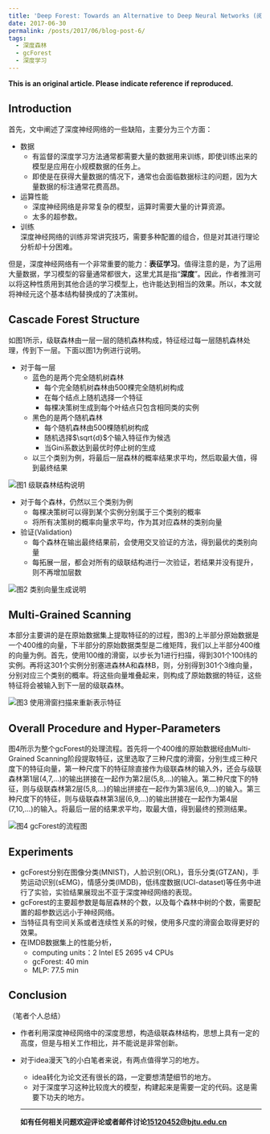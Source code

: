 ```yaml
---
title: 'Deep Forest: Towards an Alternative to Deep Neural Networks (阅读笔记)'
date: 2017-06-30
permalink: /posts/2017/06/blog-post-6/
tags:
  - 深度森林
  - gcForest
  - 深度学习
---
```


**This is an original article. Please indicate reference if reproduced.**  

## Introduction

首先，文中阐述了深度神经网络的一些缺陷，主要分为三个方面：
- 数据
  - 有监督的深度学习方法通常都需要大量的数据用来训练，即使训练出来的模型是应用在小规模数据的任务上。
  - 即使是在获得大量数据的情况下，通常也会面临数据标注的问题，因为大量数据的标注通常花费高昂。
- 运算性能
  - 深度神经网络是非常复杂的模型，运算时需要大量的计算资源。
  - 太多的超参数。
- 训练  
  深度神经网络的训练非常讲究技巧，需要多种配置的组合，但是对其进行理论分析却十分困难。

但是，深度神经网络有一个非常重要的能力：**表征学习**。值得注意的是，为了运用大量数据，学习模型的容量通常都很大，这里尤其是指“**深度**”。因此，作者推测可以将这种性质用到其他合适的学习模型上，也许能达到相当的效果。所以，本文就将神经元这个基本结构替换成的了决策树。

## Cascade Forest Structure

如图1所示，级联森林由一层一层的随机森林构成，特征经过每一层随机森林处理，传到下一层。下面以图1为例进行说明。
- 对于每一层
  - 蓝色的是两个完全随机树森林
    - 每个完全随机树森林由500棵完全随机树构成
    - 在每个结点上随机选择一个特征
    - 每棵决策树生成到每个叶结点只包含相同类的实例
  - 黑色的是两个随机森林
    - 每个随机森林由500棵随机树构成
    - 随机选择$\sqrt{d}$个输入特征作为候选
    - 当Gini系数达到最优时停止树的生成
  - 以三个类别为例，将最后一层森林的概率结果求平均，然后取最大值，得到最终结果

![图1 级联森林结构说明](https://user-images.githubusercontent.com/7368805/27729519-c8803c44-5db8-11e7-83a9-42d45250aeb7.png)

- 对于每个森林，仍然以三个类别为例
  - 每棵决策树可以得到某个实例分别属于三个类别的概率
  - 将所有决策树的概率向量求平均，作为其对应森林的类别向量
- 验证(Validation)
  - 每个森林在输出最终结果前，会使用交叉验证的方法，得到最优的类别向量
  - 每拓展一层，都会对所有的级联结构进行一次验证，若结果并没有提升，则不再增加层数

![图2 类别向量生成说明](https://user-images.githubusercontent.com/7368805/27745062-892bfa6a-5df4-11e7-8b72-a5f8d99723a5.png)

## Multi-Grained Scanning

本部分主要讲的是在原始数据集上提取特征的的过程，图3的上半部分原始数据是一个400维的向量，下半部分的原始数据类型是二维矩阵，我们以上半部分400维的向量为例。首先，使用100维的滑窗，以步长为1进行扫描，得到301个100纬的实例。再将这301个实例分别塞进森林A和森林B，则，分别得到301个3维向量，分别对应三个类别的概率。将这些向量堆叠起来，则构成了原始数据的特征，这些特征将会被输入到下一层的级联森林。

![图3 使用滑窗扫描来重新表示特征](https://user-images.githubusercontent.com/7368805/27745892-b46c069a-5df7-11e7-9655-0ba18ad33c94.png)

## Overall Procedure and Hyper-Parameters

图4所示为整个gcForest的处理流程。首先将一个400维的原始数据经由Multi-Grained Scanning阶段提取特征，这里选取了三种尺度的滑窗，分别生成三种尺度下的特征向量，第一种尺度下的特征除直接作为级联森林的输入外，还会与级联森林第1层(4,7,...)的输出拼接在一起作为第2层(5,8,...)的输入。第二种尺度下的特征，则与级联森林第2层(5,8,...)的输出拼接在一起作为第3层(6,9,...)的输入。第三种尺度下的特征，则与级联森林第3层(6,9,...)的输出拼接在一起作为第4层(7,10,...)的输入。将最后一层的结果求平均，取最大值，得到最终的预测结果。

![图4 gcForest的流程图](https://user-images.githubusercontent.com/7368805/27746155-aaab63c0-5df8-11e7-8504-b7f777c74aec.png)

## Experiments

- gcForest分别在图像分类(MNIST)，人脸识别(ORL)，音乐分类(GTZAN)，手势运动识别(sEMG)，情感分类(IMDB)，低纬度数据(UCI-dataset)等任务中进行了实验，实验结果展现出不亚于深度神经网络的表现。
- gcForest的主要超参数是每层森林的个数，以及每个森林中树的个数，需要配置的超参数远远小于神经网络。
- 当特征具有空间关系或者连续性关系的时候，使用多尺度的滑窗会取得更好的效果。
- 在IMDB数据集上的性能分析，
  - computing units：2 Intel E5 2695 v4 CPUs
  - gcForest: 40 min
  - MLP: 77.5 min

## Conclusion
（笔者个人总结）
- 作者利用深度神经网络中的深度思想，构造级联森林结构，思想上具有一定的高度，但是与相关工作相比，并不能说是非常创新。
- 对于idea漫天飞的小白笔者来说，有两点值得学习的地方。
  - idea转化为论文还有很长的路，一定要想清楚细节的地方。
  - 对于深度学习这种比较庞大的模型，构建起来是需要一定的代码。这是需要下功夫的地方。

  ---------------------------------------------------
  **如有任何相关问题欢迎评论或者邮件讨论<15120452@bjtu.edu.cn>**
